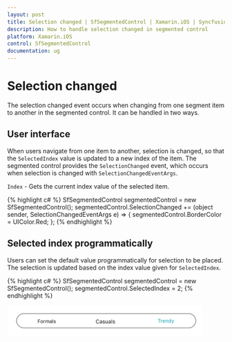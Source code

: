 ```yaml
---
layout: post
title: Selection changed | SfSegmentedControl | Xamarin.iOS | Syncfusion
description: How to handle selection changed in segmented control
platform: Xamarin.iOS
control: SfSegmentedControl
documentation: ug
---
```


# Selection changed

The selection changed event occurs when changing from one segment item to another in the segmented control. It can be handled in two ways.

## User interface

When users navigate from one item to another, selection is changed, so that the `SelectedIndex` value is updated to a new index of the item. The segmented control provides the `SelectionChanged` event, which occurs when selection is changed with `SelectionChangedEventArgs`.

`Index` - Gets the current index value of the selected item.

{% highlight c# %}
SfSegmentedControl segmentedControl = new SfSegmentedControl();
segmentedControl.SelectionChanged += (object sender, SelectionChangedEventArgs e) =>
{
segmentedControl.BorderColor = UIColor.Red;
};
{% endhighlight %}

## Selected index programmatically

Users can set the default value programmatically for selection to be placed. The selection is updated based on the index value given for `SelectedIndex`. 

{% highlight c# %}
SfSegmentedControl segmentedControl = new SfSegmentedControl();
segmentedControl.SelectedIndex = 2;
{% endhighlight %}

![SegmentedControl SelectedIndex in Xamarin.iOS](images/Selection-changed/SegmentedControl_SelectionChange.png)


